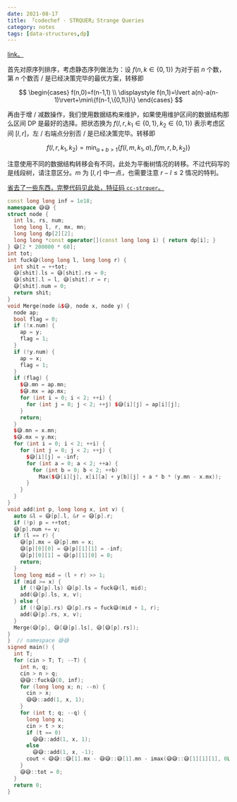 ```yaml
---
date: 2021-08-17
title: 「codechef - STRQUER」Strange Queries
category: notes
tags: [data-structures,dp]
---
```


[link。](https://www.codechef.com/problems/STRQUER)

首先对原序列排序，考虑静态序列做法为：设 $f(n,k\in\{0,1\})$ 为对于前 $n$ 个数，第 $n$ 个数否 / 是已经决策完毕的最优方案，转移即

$$
\begin{cases}
f(n,0)=f(n-1,1) \\
\displaystyle
f(n,1)=\lvert a(n)-a(n-1)\rvert+\min\{f(n-1,\{0,1\})\}
\end{cases}
$$

再由于增 / 减数操作，我们使用数据结构来维护，如果使用维护区间的数据结构那么区间 DP 是最好的选择。把状态换为 $f(l,r,k_1\in\{0,1\},k_2\in\{0,1\})$ 表示考虑区间 $[l,r]$，左 / 右端点分别否 / 是已经决策完毕。转移即

$$
f(l,r,k_1,k_2)=\min_{a+b>1}\{f(l,m,k_1,a),f(m,r,b,k_2)\}
$$

注意使用不同的数据结构转移会有不同，此处为平衡树情况的转移。不过代码写的是线段树，请注意区分。$m$ 为 $[l,r]$ 中一点，也需要注意 $r-l\leqslant2$ 情况的特判。

[省去了一些东西，完整代码见此处，特征码 `cc-strquer`。](https://www.cnblogs.com/orchid-any/articles/15153763.html)

```cpp
const long long inf = 1e18;
namespace 😅😅 {
struct node {
  int ls, rs, num;
  long long l, r, mx, mn;
  long long dp[2][2];
  long long *const operator[](const long long i) { return dp[i]; }
} 😅[2 * 200000 * 60];
int tot;
int fuck😅(long long l, long long r) {
  int shit = ++tot;
  😅[shit].ls = 😅[shit].rs = 0;
  😅[shit].l = l, 😅[shit].r = r;
  😅[shit].num = 0;
  return shit;
}
void Merge(node &$😅, node x, node y) {
  node ap;
  bool flag = 0;
  if (!x.num) {
    ap = y;
    flag = 1;
  }
  if (!y.num) {
    ap = x;
    flag = 1;
  }
  if (flag) {
    $😅.mn = ap.mn;
    $😅.mx = ap.mx;
    for (int i = 0; i < 2; ++i) {
      for (int j = 0; j < 2; ++j) $😅[i][j] = ap[i][j];
    }
    return;
  }
  $😅.mn = x.mn;
  $😅.mx = y.mx;
  for (int i = 0; i < 2; ++i) {
    for (int j = 0; j < 2; ++j) {
      $😅[i][j] = -inf;
      for (int a = 0; a < 2; ++a) {
        for (int b = 0; b < 2; ++b)
          Max($😅[i][j], x[i][a] + y[b][j] + a * b * (y.mn - x.mx));
      }
    }
  }
}
void add(int p, long long x, int v) {
  auto &l = 😅[p].l, &r = 😅[p].r;
  if (!p) p = ++tot;
  😅[p].num += v;
  if (l == r) {
    😅[p].mx = 😅[p].mn = x;
    😅[p][0][0] = 😅[p][1][1] = -inf;
    😅[p][0][1] = 😅[p][1][0] = 0;
    return;
  }
  long long mid = (l + r) >> 1;
  if (mid >= x) {
    if (!😅[p].ls) 😅[p].ls = fuck😅(l, mid);
    add(😅[p].ls, x, v);
  } else {
    if (!😅[p].rs) 😅[p].rs = fuck😅(mid + 1, r);
    add(😅[p].rs, x, v);
  }
  Merge(😅[p], 😅[😅[p].ls], 😅[😅[p].rs]);
}
}  // namespace 😅😅
signed main() {
  int T;
  for (cin > T; T; --T) {
    int n, q;
    cin > n > q;
    😅😅::fuck😅(0, inf);
    for (long long x; n; --n) {
      cin > x;
      😅😅::add(1, x, 1);
    }
    for (int t; q; --q) {
      long long x;
      cin > t > x;
      if (t == 0)
        😅😅::add(1, x, 1);
      else
        😅😅::add(1, x, -1);
      cout < 😅😅::😅[1].mx - 😅😅::😅[1].mn - imax(😅😅::😅[1][1][1], 0LL) < '\n';
    }
    😅😅::tot = 0;
  }
  return 0;
}
```
    